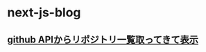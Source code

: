 # next-js-blog

## [github APIからリポジトリ一覧取ってきて表示](https://maku77.github.io/git/github/github-rest-api.html)
